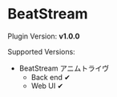 # BeatStream

Plugin Version: **v1.0.0**

Supported Versions:

- BeatStream アニムトライヴ
    - Back end ✔    
    - Web UI ✔